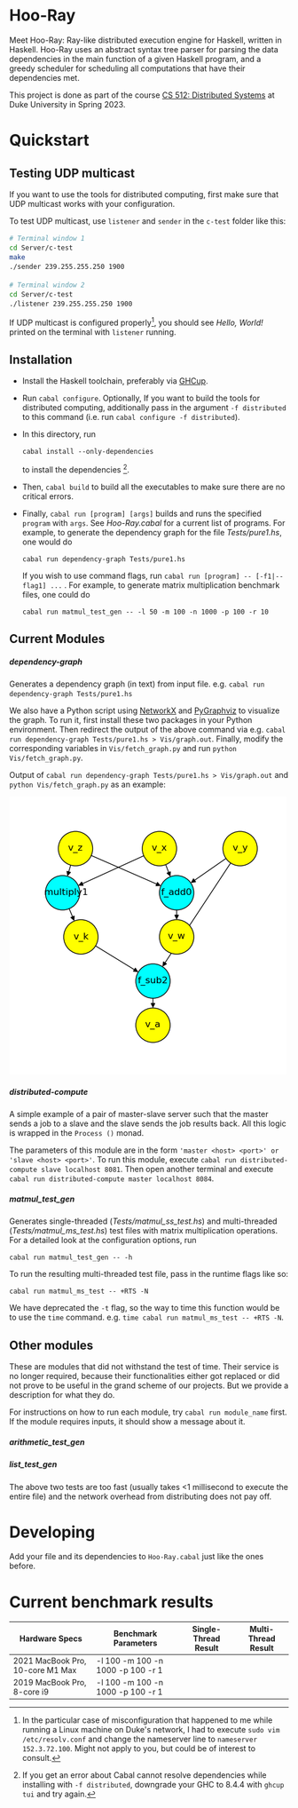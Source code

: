 # Hoo-Ray

Meet Hoo-Ray: Ray-like distributed execution engine for Haskell, written in Haskell. Hoo-Ray uses an abstract syntax tree parser for parsing the data dependencies in the main function of a given Haskell program, and a greedy scheduler for scheduling all computations that have their dependencies met.

This project is done as part of the course [CS 512: Distributed Systems](https://courses.cs.duke.edu/spring23/compsci512/) at Duke University in Spring 2023.

# Quickstart

## Testing UDP multicast

If you want to use the tools for distributed computing, first make sure that UDP multicast works with your configuration.

To test UDP multicast, use `listener` and `sender` in the `c-test` folder like this:

```bash
# Terminal window 1
cd Server/c-test
make
./sender 239.255.255.250 1900

# Terminal window 2
cd Server/c-test
./listener 239.255.255.250 1900
```

If UDP multicast is configured properly[^udp], you should see *Hello, World!* printed on the terminal with `listener` running.

## Installation

- Install the Haskell toolchain, preferably via [GHCup](https://www.haskell.org/ghcup/).

- Run `cabal configure`. Optionally, If you want to build the tools for distributed computing, additionally pass in the argument `-f distributed` to this command (i.e. run `cabal configure -f distributed`).

- In this directory, run

    ```
    cabal install --only-dependencies
    ```

    to install the dependencies [^deps].


- Then, `cabal build` to build all the executables to make sure there are no critical errors.

- Finally, `cabal run [program] [args]` builds and runs the specified `program` with `args`. See *Hoo-Ray.cabal* for a current list of programs. For example, to generate the dependency graph for the file *Tests/pure1.hs*, one would do
    ```
    cabal run dependency-graph Tests/pure1.hs
    ```
    If you wish to use command flags, run `cabal run [program] -- [-f1|--flag1] ...` . For example, to generate matrix multiplication benchmark files, one could do
    ```
    cabal run matmul_test_gen -- -l 50 -m 100 -n 1000 -p 100 -r 10
    ```


## Current Modules

##### dependency-graph

Generates a dependency graph (in text) from input file. e.g. `cabal run dependency-graph Tests/pure1.hs`

We also have a Python script using [NetworkX](https://networkx.org) and [PyGraphviz](https://pygraphviz.github.io) to visualize the graph. To run it, first install these two packages in your Python environment. Then redirect the output of the above command via e.g. `cabal run dependency-graph Tests/pure1.hs > Vis/graph.out`. Finally, modify the corresponding variables in `Vis/fetch_graph.py` and run `python Vis/fetch_graph.py`.

Output of `cabal run dependency-graph Tests/pure1.hs > Vis/graph.out` and `python Vis/fetch_graph.py` as an example:

![example graph](Vis/ex_graph.png)

##### distributed-compute

A simple example of a pair of master-slave server such that the master sends a job to a slave and the slave sends the job results back. All this logic is wrapped in the `Process ()` monad.

The parameters of this module are in the form `'master <host> <port>' or 'slave <host> <port>'`. To run this module, execute `cabal run distributed-compute slave localhost 8081`. Then open another terminal and execute `cabal run distributed-compute master localhost 8084`.

##### matmul_test_gen

Generates single-threaded (*Tests/matmul_ss_test.hs*) and multi-threaded (*Tests/matmul_ms_test.hs*) test files with matrix multiplication operations. For a detailed look at the configuration options, run

```
cabal run matmul_test_gen -- -h
```
To run the resulting multi-threaded test file, pass in the runtime flags like so:
```
cabal run matmul_ms_test -- +RTS -N
```

We have deprecated the `-t` flag, so the way to time this function would be to use the `time` command. e.g. `time cabal run matmul_ms_test -- +RTS -N`.

## Other modules

These are modules that did not withstand the test of time. Their service is no longer required, because their functionalities either got replaced or did not prove to be useful in the grand scheme of our projects. But we provide a description for what they do.

For instructions on how to run each module, try `cabal run module_name` first. If the module requires inputs, it should show a message about it.

##### arithmetic_test_gen

##### list_test_gen

The above two tests are too fast (usually takes <1 millisecond to execute the entire file) and the network overhead from distributing does not pay off.

# Developing

Add your file and its dependencies to `Hoo-Ray.cabal` just like the ones before.

[^udp]: In the particular case of misconfiguration that happened to me while running a Linux machine on Duke's network, I had to execute `sudo vim /etc/resolv.conf` and change the nameserver line to `nameserver 152.3.72.100`. Might not apply to you, but could be of interest to consult.
[^deps]: If you get an error about Cabal cannot resolve dependencies while installing with `-f distributed`, downgrade your GHC to 8.4.4 with `ghcup tui` and try again.


<!-- There is also a flag (-O) for GHC to compile everything aggressively optimized,  but that requires recompiling of all the existing libraries via `cabal install -p package --reinstall`-->


# Current benchmark results

| Hardware Specs | Benchmark Parameters | Single-Thread Result | Multi-Thread Result |
| ----------- | ----------- | ----------- | ----------- | 
| 2021 MacBook Pro, 10-core M1 Max | -l 100 -m 100 -n 1000 -p 100 -r 1  | | |
| 2019 MacBook Pro, 8-core i9      | -l 100 -m 100 -n 1000 -p 100 -r 1  |  |  |

